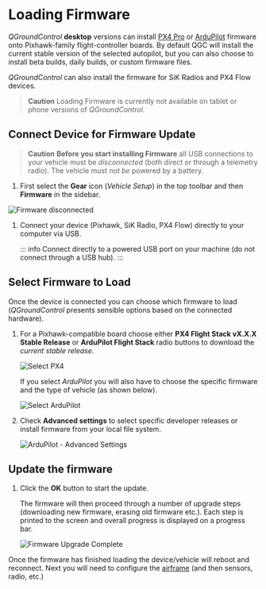 # Loading Firmware

_QGroundControl_ **desktop** versions can install [PX4 Pro](http://px4.io/) or [ArduPilot](http://ardupilot.com) firmware onto Pixhawk-family flight-controller boards. By default QGC will install the current stable version of the selected autopilot, but you can also choose to install beta builds, daily builds, or custom firmware files.

_QGroundControl_ can also install the firmware for SiK Radios and PX4 Flow devices.

> **Caution** Loading Firmware is currently not available on tablet or phone versions of _QGroundControl_.

## Connect Device for Firmware Update

> **Caution** **Before you start installing Firmware** all USB connections to your vehicle must be _disconnected_ (both direct or through a telemetry radio). The vehicle must _not be_ powered by a battery.

1. First select the **Gear** icon (_Vehicle Setup_) in the top toolbar and then **Firmware** in the sidebar.

![Firmware disconnected](../../../assets/setup/firmware/firmware_disconnected.jpg)

1. Connect your device (Pixhawk, SiK Radio, PX4 Flow) directly to your computer via USB.

   ::: info
   Connect directly to a powered USB port on your machine (do not connect through a USB hub).
   :::

## Select Firmware to Load

Once the device is connected you can choose which firmware to load (_QGroundControl_ presents sensible options based on the connected hardware).

1. For a Pixhawk-compatible board choose either **PX4 Flight Stack vX.X.X Stable Release** or **ArduPilot Flight Stack** radio buttons to download the _current stable release_.

   ![Select PX4](../../../assets/setup/firmware/firmware_select_default_px4.jpg)

   If you select _ArduPilot_ you will also have to choose the specific firmware and the type of vehicle (as shown below).

   ![Select ArduPilot](../../../assets/setup/firmware/firmware_selection_ardupilot.jpg)

2. Check **Advanced settings** to select specific developer releases or install firmware from your local file system.

   ![ArduPilot - Advanced Settings](../../../assets/setup/firmware/firmware_selection_advanced_settings.jpg)

## Update the firmware

1. Click the **OK** button to start the update.

   The firmware will then proceed through a number of upgrade steps (downloading new firmware, erasing old firmware etc.).
   Each step is printed to the screen and overall progress is displayed on a progress bar.

   ![Firmware Upgrade Complete](../../../assets/setup/firmware/firmware_upgrade_complete.jpg)

Once the firmware has finished loading the device/vehicle will reboot and reconnect.
Next you will need to configure the [airframe](../setup_view/airframe.md) (and then sensors, radio, etc.)
